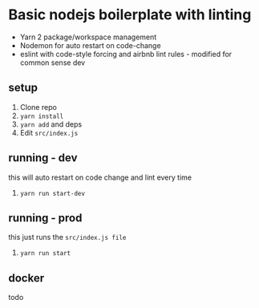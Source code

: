 # Basic nodejs boilerplate with linting

* Yarn 2 package/workspace management
* Nodemon for auto restart on code-change
* eslint with code-style forcing and airbnb lint rules - modified for common sense dev

## setup

1. Clone repo
2. `yarn install`
3. `yarn add` and deps
4. Edit `src/index.js`

## running - dev

this will auto restart on code change and lint every time

1. `yarn run start-dev`

## running - prod

this just runs the `src/index.js file`

1. `yarn run start`

## docker

todo

